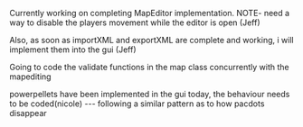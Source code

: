 Currently working on completing MapEditor implementation.
NOTE- need a way to disable the players movement while the editor is open (Jeff)

Also, as soon as importXML and exportXML are complete and working, i will implement them into the gui (Jeff)

Going to code the validate functions in the map class concurrently with the mapediting



powerpellets have been implemented in the gui today, the behaviour needs to be coded(nicole)  --- following a similar pattern as to how pacdots disappear
